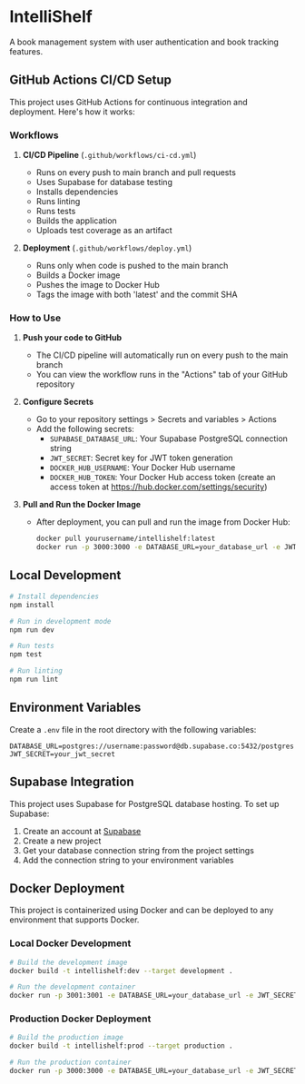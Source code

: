 # IntelliShelf

A book management system with user authentication and book tracking features.

## GitHub Actions CI/CD Setup

This project uses GitHub Actions for continuous integration and deployment. Here's how it works:

### Workflows

1. **CI/CD Pipeline** (`.github/workflows/ci-cd.yml`)
   - Runs on every push to main branch and pull requests
   - Uses Supabase for database testing
   - Installs dependencies
   - Runs linting
   - Runs tests
   - Builds the application
   - Uploads test coverage as an artifact

2. **Deployment** (`.github/workflows/deploy.yml`)
   - Runs only when code is pushed to the main branch
   - Builds a Docker image
   - Pushes the image to Docker Hub
   - Tags the image with both 'latest' and the commit SHA

### How to Use

1. **Push your code to GitHub**
   - The CI/CD pipeline will automatically run on every push to the main branch
   - You can view the workflow runs in the "Actions" tab of your GitHub repository

2. **Configure Secrets**
   - Go to your repository settings > Secrets and variables > Actions
   - Add the following secrets:
     - `SUPABASE_DATABASE_URL`: Your Supabase PostgreSQL connection string
     - `JWT_SECRET`: Secret key for JWT token generation
     - `DOCKER_HUB_USERNAME`: Your Docker Hub username
     - `DOCKER_HUB_TOKEN`: Your Docker Hub access token (create an access token at https://hub.docker.com/settings/security)

3. **Pull and Run the Docker Image**
   - After deployment, you can pull and run the image from Docker Hub:
     ```bash
     docker pull yourusername/intellishelf:latest
     docker run -p 3000:3000 -e DATABASE_URL=your_database_url -e JWT_SECRET=your_jwt_secret yourusername/intellishelf:latest
     ```

## Local Development

```bash
# Install dependencies
npm install

# Run in development mode
npm run dev

# Run tests
npm test

# Run linting
npm run lint
```

## Environment Variables

Create a `.env` file in the root directory with the following variables:

```
DATABASE_URL=postgres://username:password@db.supabase.co:5432/postgres
JWT_SECRET=your_jwt_secret
```

## Supabase Integration

This project uses Supabase for PostgreSQL database hosting. To set up Supabase:

1. Create an account at [Supabase](https://supabase.com/)
2. Create a new project
3. Get your database connection string from the project settings
4. Add the connection string to your environment variables

## Docker Deployment

This project is containerized using Docker and can be deployed to any environment that supports Docker.

### Local Docker Development

```bash
# Build the development image
docker build -t intellishelf:dev --target development .

# Run the development container
docker run -p 3001:3001 -e DATABASE_URL=your_database_url -e JWT_SECRET=your_jwt_secret intellishelf:dev
```

### Production Docker Deployment

```bash
# Build the production image
docker build -t intellishelf:prod --target production .

# Run the production container
docker run -p 3000:3000 -e DATABASE_URL=your_database_url -e JWT_SECRET=your_jwt_secret intellishelf:prod
``` 